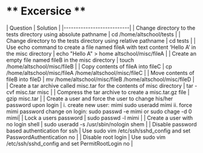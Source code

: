 # ** Excersice **
| Question | Solution |
|---------------------------|
| Change directory to the tests directory using absolute pathname | cd /home/altschool/tests |
| Change directory to the tests directory using relative pathname | cd tests |
| Use echo command to create a file named fileA with text content ‘Hello A’ in the misc directory | echo "Hello A" > home altschool/misc/fileA |
| Create an empty file named fileB in the misc directory | touch /home/altschool/misc/fileB |
| Copy contents of fileA into fileC | cp /home/altschool/misc/fileA /home/altschool/misc/fileC |
| Move contents of fileB into fileD | mv /home/altschool/misc/fileB /home/altschool/misc/fileD |
| Create a tar archive called misc.tar for the contents of misc directory | tar -cvf misc.tar misc |
| Compress the tar archive to create a misc.tar.gz file | gzip misc.tar |
| Create a user and force the user to change his/her password upon login | i. create new user: mimi sudo useradd mimi ii. force mimi password change on login: sudo passwd -e mimi or sudo chage -d 0 mimi| 
| Lock a users password	| sudo passwd -l mimi | 
| Create a user with no login shell	| sudo useradd -s /usr/sbin/nologin shem |
| Disable password based authentication for ssh |	Use sudo vim /etc/ssh/sshd_config and set PasswordAuthentication no |
| Disable root login	| Use sudo vim /etc/ssh/sshd_config and set PermitRootLogin no | 